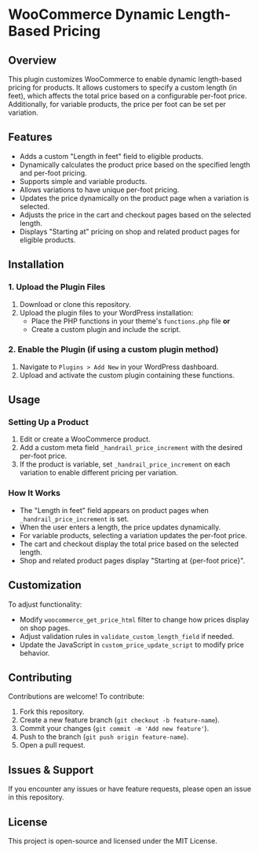 # WooCommerce Dynamic Length-Based Pricing

## Overview
This plugin customizes WooCommerce to enable dynamic length-based pricing for products. It allows customers to specify a custom length (in feet), which affects the total price based on a configurable per-foot price. Additionally, for variable products, the price per foot can be set per variation.

## Features
- Adds a custom "Length in feet" field to eligible products.
- Dynamically calculates the product price based on the specified length and per-foot pricing.
- Supports simple and variable products.
- Allows variations to have unique per-foot pricing.
- Updates the price dynamically on the product page when a variation is selected.
- Adjusts the price in the cart and checkout pages based on the selected length.
- Displays "Starting at" pricing on shop and related product pages for eligible products.

## Installation
### 1. Upload the Plugin Files
1. Download or clone this repository.
2. Upload the plugin files to your WordPress installation:
   - Place the PHP functions in your theme's `functions.php` file **or**
   - Create a custom plugin and include the script.

### 2. Enable the Plugin (if using a custom plugin method)
1. Navigate to `Plugins > Add New` in your WordPress dashboard.
2. Upload and activate the custom plugin containing these functions.

## Usage
### Setting Up a Product
1. Edit or create a WooCommerce product.
2. Add a custom meta field `_handrail_price_increment` with the desired per-foot price.
3. If the product is variable, set `_handrail_price_increment` on each variation to enable different pricing per variation.

### How It Works
- The "Length in feet" field appears on product pages when `_handrail_price_increment` is set.
- When the user enters a length, the price updates dynamically.
- For variable products, selecting a variation updates the per-foot price.
- The cart and checkout display the total price based on the selected length.
- Shop and related product pages display "Starting at {per-foot price}".

## Customization
To adjust functionality:
- Modify `woocommerce_get_price_html` filter to change how prices display on shop pages.
- Adjust validation rules in `validate_custom_length_field` if needed.
- Update the JavaScript in `custom_price_update_script` to modify price behavior.

## Contributing
Contributions are welcome! To contribute:
1. Fork this repository.
2. Create a new feature branch (`git checkout -b feature-name`).
3. Commit your changes (`git commit -m 'Add new feature'`).
4. Push to the branch (`git push origin feature-name`).
5. Open a pull request.

## Issues & Support
If you encounter any issues or have feature requests, please open an issue in this repository.

## License
This project is open-source and licensed under the MIT License.

